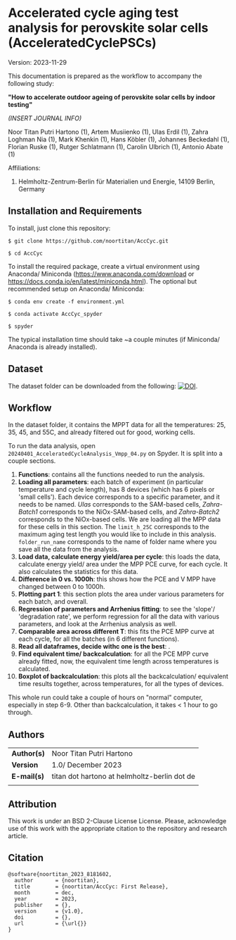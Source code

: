 # Accelerated cycle aging test analysis for perovskite solar cells (AcceleratedCyclePSCs)

Version: 2023-11-29

This documentation is prepared as the workflow to accompany the following study:

**"How to accelerate outdoor ageing of perovskite solar cells by indoor testing"**

*(INSERT JOURNAL INFO)*

Noor Titan Putri Hartono (1), Artem Musiienko (1), Ulas Erdil (1), Zahra Loghman Nia (1), Mark Khenkin (1), Hans Köbler (1), Johannes Beckedahl (1), Florian Ruske (1), Rutger Schlatmann (1), Carolin Ulbrich (1), Antonio Abate (1)

Affiliations:

1. Helmholtz-Zentrum-Berlin für Materialien und Energie, 14109 Berlin, Germany

## Installation and Requirements

To install, just clone this repository:

`$ git clone https://github.com/noortitan/AccCyc.git`

`$ cd AccCyc`

To install the required package, create a virtual environment using Anaconda/ Miniconda (https://www.anaconda.com/download or https://docs.conda.io/en/latest/miniconda.html). The optional but recommended setup on Anaconda/ Miniconda:

`$ conda env create -f environment.yml`

`$ conda activate AccCyc_spyder`

`$ spyder`

The typical installation time should take ~a couple minutes (if Miniconda/ Anaconda is already installed).

## Dataset

The dataset folder can be downloaded from the following: [![DOI](https://zenodo.org/badge/DOI/10.5281/zenodo.10902908.svg)](https://doi.org/10.5281/zenodo.10902908).

## Workflow

In the dataset folder, it contains the MPPT data for all the temperatures: 25, 35, 45, and 55C, and already filtered out for good, working cells. 

To run the data analysis, open `20240401_AcceleratedCycleAnalysis_Vmpp_04.py` on Spyder. It is split into a couple sections.
1. **Functions**: contains all the functions needed to run the analysis.
2. **Loading all parameters**: each batch of experiment (in particular temperature and cycle length), has 8 devices (which has 6 pixels or 'small cells'). Each device corresponds to a specific parameter, and it needs to be named. *Ulas* corresponds to the SAM-based cells, *Zahra-Batch1* corresponds to the NiOx-SAM-based cells, and *Zahra-Batch2* corresponds to the NiOx-based cells. We are loading all the MPP data for these cells in this section. The `limit_h_25C` corresponds to the maximum aging test length you would like to include in this analysis. `folder_run_name` corresponds to the name of folder name where you save all the data from the analysis.
3. **Load data, calculate energy yield/area per cycle**: this loads the data, calculate energy yield/ area under the MPP PCE curve, for each cycle. It also calculates the statistics for this data.
4. **Difference in 0 vs. 1000h**: this shows how the PCE and V MPP have changed between 0 to 1000h.
5. **Plotting part 1**: this section plots the area under various parameters for each batch, and overall.
6. **Regression of parameters and Arrhenius fitting**: to see the 'slope'/ 'degradation rate', we perform regression for all the data with various parameters, and look at the Arrhenius analysis as well.
7. **Comparable area across different T**: this fits the PCE MPP curve at each cycle, for all the batches (in 6 different functions). 
8. **Read all dataframes, decide withc one is the best**: .
9. **Find equivalent time/ backcalculation**: for all the PCE MPP curve already fitted, now, the equivalent time length across temperatures is calculated. 
10. **Boxplot of backcalculation**: this plots all the backcalculation/ equivalent time results together, across temperatures, for all the types of devices.

This whole run could take a couple of hours on "normal" computer, especially in step 6-9. Other than backcalculation, it takes < 1 hour to go through.

## Authors
| |  | 
|---|---|
|**Author(s)** | Noor Titan Putri Hartono |
|**Version** | 1.0/ December 2023  |   
|**E-mail(s)**   | titan dot hartono at helmholtz-berlin dot de  |
| | |

## Attribution
This work is under an BSD 2-Clause License License. Please, acknowledge use of this work with the appropriate citation to the repository and research article.

## Citation

    @software{noortitan_2023_8181602,
      author       = {noortitan},
      title        = {noortitan/AccCyc: First Release},
      month        = dec,
      year         = 2023,
      publisher    = {},
      version      = {v1.0},
      doi          = {},
      url          = {\url{}}
    }
